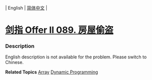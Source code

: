 | English | [简体中文](README.md) |

# [剑指 Offer II 089. 房屋偷盗](https://leetcode.cn/problems/Gu0c2T)
 ### Description
<p>English description is not available for the problem. Please switch to Chinese.</p>

**Related Topics**  [Array](https://leetcode.cn/tag/array) [Dynamic Programming](https://leetcode.cn/tag/dynamic-programming) 